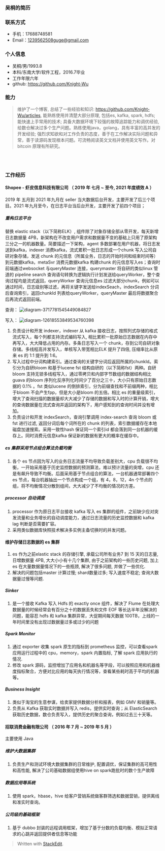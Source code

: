 ### 吴桐的简历
### 联系方式
- 手机：17688748581
- Email：1239562508guge@gmail.com 


### 个人信息

 - 吴桐/男/1993.8 
 - 本科/东南大学/软件工程，2016.7毕业
 - 工作年限六年
 - github: https://github.com/Knight-Wu

### 能力
> 维护了一个博客, 总结了一些经验和知识: https://github.com/Knight-Wu/articles, 能熟练使用并清楚大部分原理, 包括es, kafka, spark, hdfs; 能快速上手常用的技术; 具备大数据环境下较强的故障追踪能力和调优经验, 给数仓解决过多个生产问题。熟练使用java，golang，具有丰富的高并发的开发经验; 强烈求知欲和对工作负责的态度，善于在工作解决实际问题和异常，善于读源码发现根本问题。可流畅阅读英文文档并使用英文写作。对 bitcoin 原理有所研究。


<br />
<br />

### 工作经历

#### Shopee - 虾皮信息科技有限公司 （ 2019 年 七月 ~  至今, 2021 年度绩效 A ）
2019 年 五月到 2021 年九月在 seller 当大数据后台开发，主要开发了后三个项目。2021 年九月至今，在日志平台当后台开发，主要开发了前四个项目；
##### 重构日志平台
替换 elastic stack（以下简称ELK）, 组件除了对象存储全部从零开发，每天新增日志数据量 4PB，新架构在不改变用户需求和数据量不变的基础上只用了原架构三分之一的机器数量。简要描述一下架构，agent 多数部署在用户机器，将日志发送到kafka，indexer 消费kafka，流式累积一批日志形成一个chunk 写入公司自研对象存储，发送 chunk 的元信息（所属业务，日志的开始时间和结束时间等）到元数据kafka，metaSvr 消费元数据kafka 构建chunk 的元信息写入es；查询时前端通过websocket 与queryMaster 连接，querymaster 将自研的类似linux 管道的 pipeline search 查询语句转换为逻辑执行计划发送给queryWorker，整个查询过程均是流式返回，queryWorker 查询元信息es 过滤大部分chunk，例如可以通过时间，日志级别等过滤，再将关键字发送给indexSeach，indexSearch 分词后查询索引，返回chunkId 列表给queryWorker，queryMaster 最后将数据聚合后再流式返回前端。

查询：
![diagram-3717781545449084827](https://user-images.githubusercontent.com/20329409/209085348-bebd369b-f803-4796-a99d-53c72c0339db.png)

写入：
![diagram-12618553849534760398](https://user-images.githubusercontent.com/20329409/209085441-b8c1fba0-3ced-4c8d-8eea-454178d0d3d0.png)


1. 负责设计和开发 indexer，indexer 从 kafka 接收日志，按照列式存储的格式流式写入，每个列都支持流式编码写入, 相比累积一批原始日志数据在内存中再写入，大大降低占用的内存。多条日志写入一个 chunk，存到公司自研对象存储。多线程高并发写入，单核写入带宽相比ELK 提升了四倍, 压缩率比从原来 es 的 1:1 提升到 1:6。
2. 写入过程中分词构建索引。通过查询的关键字分词后返回所属的chunkId。索引分为自研bloom 和基于lucene fst 结构自研的（以下简称fst）两种。自研 bloom 支持无锁多线程写入，通过零拷贝和内部字节数组的数据结构相比 guava 的bloom 序列化反序列化时间少了百分之三十，大小只有原始日志数据的 0.1% 。fst 类似lucene 的倒排索引，分为前缀查找和不前缀两种，相比于bloom 不会产生fpp，但是大小是bloom 的五倍。相比 es 的重量级索引，增大了查询扫描的数据量却大大减少了存储的数据和写入时的计算开销，增大的查询数据量在流式查询并返回的架构下，用户感知到的查询时间并没有增加。
3. 负责设计和开发 indexSearch，查询引擎调用 index-search 查询 bloom 或 fst 进行过滤, 返回分词后每个词所在的 chunk 的列表，索引数据缓存在本地磁盘加速搜索。采用一致性hash 保证同一个索引id 都会落到同一台机器的缓存上。同时消费元信息kafka 保证新的数据有更大的概率在缓存中。



##### es 集群采用节点组合算法负载均衡
1. 各个 es 节点因为写入的业务日志流量不均导致负载差别大，cpu 负载很不均衡，一开始采用基于历史监控数据的预测算法，难以预计流量的突增，cpu 还是有飙升导致不均衡。后面采用基于节点组合的算法，一台机器通常部署四个 es 节点，每台机器抽出一个节点构成一个组，有 4，8，12，4n 个节点的组，将不均衡情况分散到组间，大大减少了不均衡的情况的方差。

##### processor 自动调度
1. processor 作为原日志平台接收 kafka 写入 es 集群的组件，之前缺少应对突发流量和业务增长的自动调度能力，通过日志流量的历史监控数据和 kafka lag 判断是否需要扩容。
2. 采用类似数据库快照技术解决多实例主备切换时的并发问题。

#### 维护存储日志数据的 es 集群
1. es 作为之前elastic stack 的存储引擎, 承载公司所有业务7 到 15 天的日志量, 日增数据量 4PB, 大大小小有十几个集群, 由于之前架构的一些历史问题, 加上es 在大量数据量情况下的一些瓶颈, 解决了很多问题, 并做了一些优化. 
2. 解决的问题包括master 计算过慢; shard数量过多; 写入速度不稳定; 查询大数据量过慢等问题. 

##### Sinker
 1.  是一个接收 Kafka 写入 Hdfs 的 exactly once 组件，解决了 Flume 在处理大数据量的时候经常会有百分之十的数据丢失和文件 EOF 等长达半年没解决的问题，能容忍 hdfs 和 kafka 集群异常，大促期间每天数据 100TB，上线的一年时间里没有出现过数据量过多或过少的问题

##### Spark Monitor
1. 通过 exporter 收集 spark 原生的指标到 prometheus 监控，可以查看spark 应用运行过程中的 cpu，memory，spark 内置指标, 了解 spark 应用执行的情况.
2. 修改 spark 源码，监控增加了应用名和机器名等字段，可以按照应用和机器维度指标聚合，方便对比应用的每天执行情况等，查看某些耗时高于平均的机器等。

##### Business Insight
1. 类似于淘宝的生意参谋，给卖家提供数据分析和报表，例如 GMV 和销量等。
2. 负责从 Kafka 获取实时数据并写入 redis，提供实时查询；从 ElasticSearch 获取历史数据，数仓负责写入，提供历史的聚合查询，例如过去三十天等。

#### 招联消费金融有限公司 （ 2016 年 7 月 ~ 2019 年 5 月 ）
主要使用 Java
##### 维护大数据集群
1. 负责生产和测试环境大数据集群的日常维护, 配置调优，保证集群的高可用性和高性能, 解决了公司基础数据组使用hive on spark跑批时的数个生产故障

##### 数据应用等系统
1. 使用 spark，hbase，hive 给客户营销系统做客群筛选和数据营销，提供离线和准实时查询。

##### 公司级的基础框架
1. 基于 dubbo 封装的远程调用框架，增加了基于分数的负载均衡、模拟正常请求的心跳并返回提供者信息等功能


> Written with [StackEdit](https://stackedit.io/).
